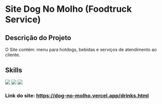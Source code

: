 # Site Dog No Molho (Foodtruck Service)

## Descrição do Projeto

O Site contém: menu para hotdogs, bebidas e serviços de atendimento ao cliente.


## Skills
<img src="https://img.shields.io/badge/HTML5-E34F26?style=for-the-badge&logo=html5&logoColor=white">  <img src="https://img.shields.io/badge/CSS3-1572B6?style=for-the-badge&logo=css3&logoColor=white"> <img src="https://img.shields.io/badge/JavaScript-F7DF1E?style=for-the-badge&logo=javascript&logoColor=black">

### Link do site: https://dog-no-molho.vercel.app/drinks.html
